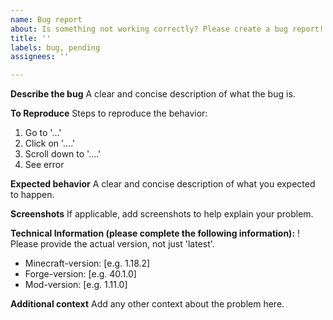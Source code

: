 ```yaml
---
name: Bug report
about: Is something not working correctly? Please create a bug report!
title: ''
labels: bug, pending
assignees: ''

---
```


**Describe the bug**
A clear and concise description of what the bug is.

**To Reproduce**
Steps to reproduce the behavior:
1. Go to '...'
2. Click on '....'
3. Scroll down to '....'
4. See error

**Expected behavior**
A clear and concise description of what you expected to happen.

**Screenshots**
If applicable, add screenshots to help explain your problem.

**Technical Information (please complete the following information):**
 ! Please provide the actual version, not just 'latest'.
 - Minecraft-version: [e.g. 1.18.2]
 - Forge-version: [e.g. 40.1.0]
 - Mod-version: [e.g. 1.11.0]

**Additional context**
Add any other context about the problem here.
